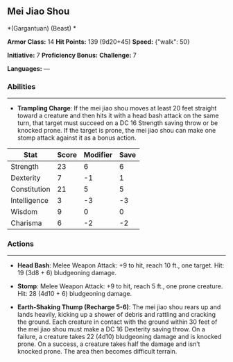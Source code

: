 ## Mei Jiao Shou
*(Gargantuan) (Beast) *

**Armor Class:** 14
**Hit Points:** 139 (9d20+45)
**Speed:** {"walk": 50}

**Initiative:** 7
**Proficiency Bonus:**
**Challenge:** 7

**Languages:** —

### Abilities
 --- 
- **Trampling Charge**: If the mei jiao shou moves at least 20 feet straight toward a creature and then hits it with a head bash attack on the same turn, that target must succeed on a DC 16 Strength saving throw or be knocked prone. If the target is prone, the mei jiao shou can make one stomp attack against it as a bonus action.



| Stat | Score | Modifier | Save |
| ---- | ---- | ---- | ---- |
| Strength | 23 | 6 | 6 |
| Dexterity | 7 | -1 | 1 |
| Constitution | 21 | 5 | 5 |
| Intelligence | 3 | -3 | -3 |
| Wisdom | 9 | 0 | 0 |
| Charisma | 6 | -2 | -2 |

### Actions
 --- 
- **Head Bash**: Melee Weapon Attack: +9 to hit, reach 10 ft., one target. Hit: 19 (3d8 + 6) bludgeoning damage.

- **Stomp**: Melee Weapon Attack: +9 to hit, reach 5 ft., one prone creature. Hit: 28 (4d10 + 6) bludgeoning damage.

- **Earth-Shaking Thump (Recharge 5-6)**: The mei jiao shou rears up and lands heavily, kicking up a shower of debris and rattling and cracking the ground. Each creature in contact with the ground within 30 feet of the mei jiao shou must make a DC 16 Dexterity saving throw. On a failure, a creature takes 22 (4d10) bludgeoning damage and is knocked prone. On a success, a creature takes half the damage and isn’t knocked prone. The area then becomes difficult terrain.

